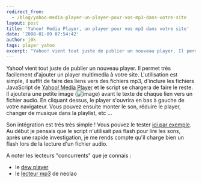 ```yaml
---
redirect_from:
  - /blog/yahoo-media-player-un-player-pour-vos-mp3-dans-votre-site
layout: post
title: 'Yahoo! Media Player, un player pour vos mp3 dans votre site'
date: '2008-01-09 07:54:42'
author: j0k
tags: player yahoo
excerpt: "Yahoo! vient tout juste de publier un nouveau player. Il permet très facilement d'ajouter un player multimedia à votre site.     \nL'utilisation est simple, il suffit de faire des liens vers des fichiers mp3, d'inclure les fichiers JavaScript de [Yahoo! Media Player](http://developer.yahoo.com/mediaplayer/) et le script se chargera de faire le reste. Il      …"
---
```


Yahoo! vient tout juste de publier un nouveau player. Il permet très facilement d'ajouter un player multimedia à votre site.
L'utilisation est simple, il suffit de faire des liens vers des fichiers mp3, d'inclure les fichiers JavaScript de [Yahoo! Media Player](http://developer.yahoo.com/mediaplayer/) et le script se chargera de faire le reste. Il ajoutera une petite image (![image](https://developer.yahoo.com/mediaplayer/yahoo_media_player_files/play.gif)) avant le texte de chaque lien vers un fichier audio. En cliquant dessus, le player s'ouvrira en bas à gauche de votre navigateur. Vous pouvez ensuite monter le son, réduire le player, changer de musique dans la playlist, etc ...

Son intégration est très très simple ! Vous pouvez le tester [ici par exemple](http://ipluss.yo2.cn/music).   Au début je pensais que le script n'utilisait pas flash pour lire les sons, après une rapide investigation, je me rends compte qu'il charge bien un flash lors de la lecture d'un fichier audio.

A noter les lecteurs "concurrents" que je connais :

 * le [dew player](http://www.alsacreations.fr/mp3-dewplayer.html)
 * le [lecteur mp3](http://flash-mp3-player.net/) de neolao
